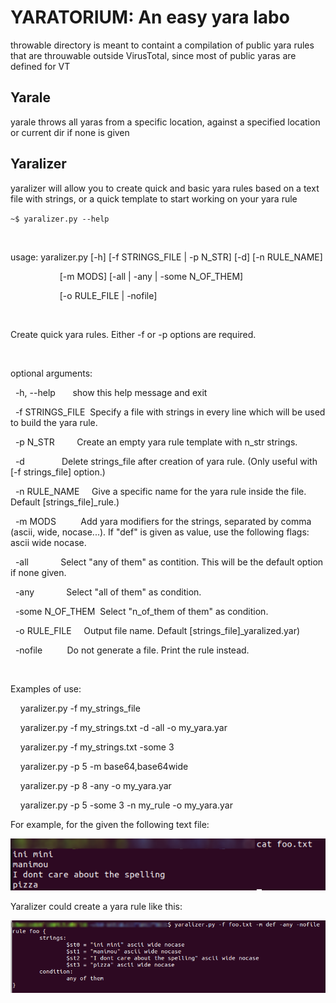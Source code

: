 <h1>YARATORIUM: An easy yara labo</h1>

throwable directory is meant to containt a compilation of public yara rules that are throuwable outside VirusTotal, since most of public yaras are defined for VT

<h2> Yarale </h2>

yarale throws all yaras from a specific location, against a specified location or current dir if none is given

<h2> Yaralizer </h2>

yaralizer will allow you to create quick and basic yara rules based on a text file with strings, or a quick template to start working on your yara rule


<code><p>~$ yaralizer.py --help</p></code>
<p><br></p>
<p>usage: yaralizer.py [-h] [-f STRINGS_FILE | -p N_STR] [-d] [-n RULE_NAME]</p>
<p>&nbsp; &nbsp; &nbsp; &nbsp; &nbsp; &nbsp; &nbsp; &nbsp; &nbsp; &nbsp; [-m MODS] [-all | -any | -some N_OF_THEM]</p>
<p>&nbsp; &nbsp; &nbsp; &nbsp; &nbsp; &nbsp; &nbsp; &nbsp; &nbsp; &nbsp; [-o RULE_FILE | -nofile]</p>
<p><br></p>
<p>Create quick yara rules. Either -f or -p options are required.</p>
<p><br></p>
<p>optional arguments:</p>
<p>&nbsp; -h, --help &nbsp; &nbsp; &nbsp; show this help message and exit</p>
<p>&nbsp; -f STRINGS_FILE &nbsp;Specify a file with strings in every line which will be used to build the yara rule.</p>
<p>&nbsp; -p N_STR &nbsp; &nbsp; &nbsp; &nbsp; Create an empty yara rule template with n_str strings.</p>
<p>&nbsp; -d &nbsp; &nbsp; &nbsp; &nbsp; &nbsp; &nbsp; &nbsp; Delete strings_file after creation of yara rule. (Only useful with [-f strings_file] option.)</p>
<p>&nbsp; -n RULE_NAME &nbsp; &nbsp; Give a specific name for the yara rule inside the file. Default [strings_file]_rule.)</p>
<p>&nbsp; -m MODS &nbsp; &nbsp; &nbsp; &nbsp; &nbsp;Add yara modifiers for the strings, separated by comma (ascii, wide, nocase...). If &quot;def&quot; is given as value, use the following flags: ascii wide nocase.</p>
<p>&nbsp; -all &nbsp; &nbsp; &nbsp; &nbsp; &nbsp; &nbsp; Select &quot;any of them&quot; as contition. This will be the default option if none given.</p>
<p>&nbsp; -any &nbsp; &nbsp; &nbsp; &nbsp; &nbsp; &nbsp; Select &quot;all of them&quot; as condition.</p>
<p>&nbsp; -some N_OF_THEM &nbsp;Select &quot;n_of_them of them&quot; as condition.</p>
<p>&nbsp; -o RULE_FILE &nbsp; &nbsp; Output file name. Default [strings_file]_yaralized.yar)</p>
<p>&nbsp; -nofile &nbsp; &nbsp; &nbsp; &nbsp; &nbsp;Do not generate a file. Print the rule instead.</p>
<p><br></p>
<p>Examples of use:</p>
<p><span style="white-space:pre;">&nbsp; &nbsp;&nbsp;</span>yaralizer.py -f my_strings_file</p>
<p><span style="white-space:pre;">&nbsp; &nbsp;&nbsp;</span>yaralizer.py -f my_strings.txt -d -all -o my_yara.yar</p>
<p><span style="white-space:pre;">&nbsp; &nbsp;&nbsp;</span>yaralizer.py -f my_strings.txt -some 3</p>
<p><span style="white-space:pre;">&nbsp; &nbsp;&nbsp;</span>yaralizer.py -p 5 -m base64,base64wide</p>
<p><span style="white-space:pre;">&nbsp; &nbsp;&nbsp;</span>yaralizer.py -p 8 -any -o my_yara.yar</p>
<p><span style="white-space:pre;">&nbsp; &nbsp;&nbsp;</span>yaralizer.py -p 5 -some 3 -n my_rule -o my_yara.yar</p>
  
<p></p>

For example, for the given the following text file:

<img src=example_pics/scr1.png>

Yaralizer could create a yara rule like this:

<img src=example_pics/scr2.png>

